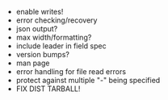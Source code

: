 * enable writes!
* error checking/recovery
* json output?
* max width/formatting?
* include leader in field spec
* version bumps?
* man page
* error handling for file read errors
* protect against multiple "-" being specified
* FIX DIST TARBALL!
